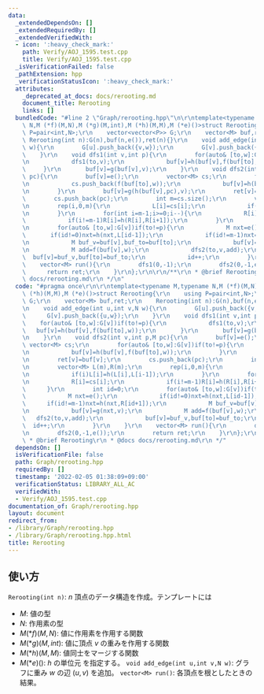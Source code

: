 ```yaml
---
data:
  _extendedDependsOn: []
  _extendedRequiredBy: []
  _extendedVerifiedWith:
  - icon: ':heavy_check_mark:'
    path: Verify/AOJ_1595.test.cpp
    title: Verify/AOJ_1595.test.cpp
  _isVerificationFailed: false
  _pathExtension: hpp
  _verificationStatusIcon: ':heavy_check_mark:'
  attributes:
    _deprecated_at_docs: docs/rerooting.md
    document_title: Rerooting
    links: []
  bundledCode: "#line 2 \"Graph/rerooting.hpp\"\n\r\ntemplate<typename M,typename\
    \ N,M (*f)(M,N),M (*g)(M,int),M (*h)(M,M),M (*e)()>struct Rerooting{\r\n    using\
    \ P=pair<int,N>;\r\n    vector<vector<P>> G;\r\n    vector<M> buf,ret;\r\n   \
    \ Rerooting(int n):G(n),buf(n,e()),ret(n){}\r\n    void add_edge(int u,int v,N\
    \ w){\r\n        G[u].push_back({v,w});\r\n        G[v].push_back({u,w});\r\n\
    \    }\r\n    void dfs1(int v,int p){\r\n        for(auto& [to,w]:G[v])if(to!=p){\r\
    \n            dfs1(to,v);\r\n            buf[v]=h(buf[v],f(buf[to],w));\r\n  \
    \     }\r\n       buf[v]=g(buf[v],v);\r\n    }\r\n    void dfs2(int v,int p,M\
    \ pc){\r\n        buf[v]=e();\r\n        vector<M> cs;\r\n        for(auto& [to,w]:G[v])if(to!=p){\r\
    \n            cs.push_back(f(buf[to],w));\r\n            buf[v]=h(buf[v],f(buf[to],w));\r\
    \n        }\r\n        buf[v]=g(h(buf[v],pc),v);\r\n        ret[v]=buf[v];\r\n\
    \        cs.push_back(pc);\r\n        int m=cs.size();\r\n        vector<M> L(m),R(m);\r\
    \n        rep(i,0,m){\r\n            L[i]=cs[i];\r\n            if(i)L[i]=h(L[i],L[i-1]);\r\
    \n        }\r\n        for(int i=m-1;i>=0;i--){\r\n            R[i]=cs[i];\r\n\
    \            if(i!=m-1)R[i]=h(R[i],R[i+1]);\r\n        }\r\n        int id=0;\r\
    \n        for(auto& [to,w]:G[v])if(to!=p){\r\n            M nxt=e();\r\n     \
    \       if(id!=0)nxt=h(nxt,L[id-1]);\r\n            if(id!=m-1)nxt=h(nxt,R[id+1]);\r\
    \n            M buf_v=buf[v],buf_to=buf[to];\r\n            buf[v]=g(nxt,v);\r\
    \n            M add=f(buf[v],w);\r\n            dfs2(to,v,add);\r\n          \
    \  buf[v]=buf_v,buf[to]=buf_to;\r\n            id++;\r\n        }\r\n    }\r\n\
    \    vector<M> run(){\r\n        dfs1(0,-1);\r\n        dfs2(0,-1,e());\r\n  \
    \      return ret;\r\n    }\r\n};\r\n\r\n/**\r\n * @brief Rerooting\r\n * @docs\
    \ docs/rerooting.md\r\n */\n"
  code: "#pragma once\r\n\r\ntemplate<typename M,typename N,M (*f)(M,N),M (*g)(M,int),M\
    \ (*h)(M,M),M (*e)()>struct Rerooting{\r\n    using P=pair<int,N>;\r\n    vector<vector<P>>\
    \ G;\r\n    vector<M> buf,ret;\r\n    Rerooting(int n):G(n),buf(n,e()),ret(n){}\r\
    \n    void add_edge(int u,int v,N w){\r\n        G[u].push_back({v,w});\r\n  \
    \      G[v].push_back({u,w});\r\n    }\r\n    void dfs1(int v,int p){\r\n    \
    \    for(auto& [to,w]:G[v])if(to!=p){\r\n            dfs1(to,v);\r\n         \
    \   buf[v]=h(buf[v],f(buf[to],w));\r\n       }\r\n       buf[v]=g(buf[v],v);\r\
    \n    }\r\n    void dfs2(int v,int p,M pc){\r\n        buf[v]=e();\r\n       \
    \ vector<M> cs;\r\n        for(auto& [to,w]:G[v])if(to!=p){\r\n            cs.push_back(f(buf[to],w));\r\
    \n            buf[v]=h(buf[v],f(buf[to],w));\r\n        }\r\n        buf[v]=g(h(buf[v],pc),v);\r\
    \n        ret[v]=buf[v];\r\n        cs.push_back(pc);\r\n        int m=cs.size();\r\
    \n        vector<M> L(m),R(m);\r\n        rep(i,0,m){\r\n            L[i]=cs[i];\r\
    \n            if(i)L[i]=h(L[i],L[i-1]);\r\n        }\r\n        for(int i=m-1;i>=0;i--){\r\
    \n            R[i]=cs[i];\r\n            if(i!=m-1)R[i]=h(R[i],R[i+1]);\r\n  \
    \      }\r\n        int id=0;\r\n        for(auto& [to,w]:G[v])if(to!=p){\r\n\
    \            M nxt=e();\r\n            if(id!=0)nxt=h(nxt,L[id-1]);\r\n      \
    \      if(id!=m-1)nxt=h(nxt,R[id+1]);\r\n            M buf_v=buf[v],buf_to=buf[to];\r\
    \n            buf[v]=g(nxt,v);\r\n            M add=f(buf[v],w);\r\n         \
    \   dfs2(to,v,add);\r\n            buf[v]=buf_v,buf[to]=buf_to;\r\n          \
    \  id++;\r\n        }\r\n    }\r\n    vector<M> run(){\r\n        dfs1(0,-1);\r\
    \n        dfs2(0,-1,e());\r\n        return ret;\r\n    }\r\n};\r\n\r\n/**\r\n\
    \ * @brief Rerooting\r\n * @docs docs/rerooting.md\r\n */"
  dependsOn: []
  isVerificationFile: false
  path: Graph/rerooting.hpp
  requiredBy: []
  timestamp: '2022-02-05 01:38:09+09:00'
  verificationStatus: LIBRARY_ALL_AC
  verifiedWith:
  - Verify/AOJ_1595.test.cpp
documentation_of: Graph/rerooting.hpp
layout: document
redirect_from:
- /library/Graph/rerooting.hpp
- /library/Graph/rerooting.hpp.html
title: Rerooting
---
```

## 使い方

`Rerooting(int n)`: $n$ 頂点のデータ構造を作成。テンプレートには
* $M$: 値の型
* $N$: 作用素の型
* $M (*f)(M,N)$: 値に作用素を作用する関数
* $M (*g)(M,int)$: 値に頂点 $v$ の重みを作用する関数
* $M (*h)(M,M)$: 値同士をマージする関数
* $M (*e)()$: $h$ の単位元
を指定する。
`void add_edge(int u,int v,N w)`: グラフに重み $w$ の辺 $(u,v)$ を追加。
`vector<M> run()`: 各頂点を根としたときの結果。